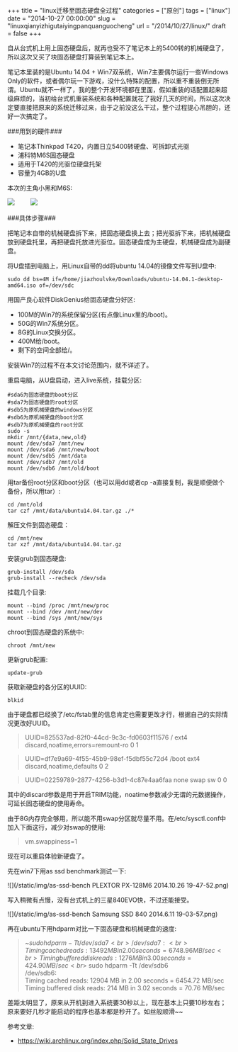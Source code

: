 +++
title = "linux迁移至固态硬盘全过程"
categories = ["原创"]
tags = ["linux"]
date = "2014-10-27 00:00:00"
slug = "linuxqianyizhigutaiyingpanquanguocheng"
url = "/2014/10/27/linux/"
draft = false
+++

自从台式机上用上固态硬盘后，就再也受不了笔记本上的5400转的机械硬盘了，所以这次又买了块固态硬盘打算装到笔记本上。

笔记本里装的是Ubuntu 14.04 + Win7双系统，Win7主要偶尔运行一些Windows Only的软件，或者偶尔玩一下游戏，没什么特殊的配置，所以重不重装倒无所谓。Ubuntu就不一样了，我的整个开发环境都在里面，假如重装的话配置起来超级麻烦的，当初给台式机重装系统和各种配置就花了我好几天的时间，所以这次决定要直接把原来的系统迁移过来，由于之前没这么干过，整个过程提心吊胆的，还好一次搞定了。

###用到的硬件###

* 笔记本Thinkpad T420，内置日立5400转硬盘、可拆卸式光驱
* 浦科特M6S固态硬盘
* 适用于T420的光驱位硬盘托架
* 容量为4GB的U盘

本次的主角小黑和M6S:

![](/static/img/IMG_20140921_095854.jpg)
　　
![](/static/img/IMG_20141026_160058.jpg)

###具体步骤###

把笔记本自带的机械硬盘拆下来，把固态硬盘换上去；把光驱拆下来，把机械硬盘放到硬盘托里，再把硬盘托放进光驱位。固态硬盘成为主硬盘，机械硬盘成为副硬盘。

将U盘插到电脑上，用Linux自带的dd将ubuntu 14.04的镜像文件写到U盘中:

    sudo dd bs=4M if=/home/jiazhoulvke/Downloads/ubuntu-14.04.1-desktop-amd64.iso of=/dev/sdc

用国产良心软件DiskGenius给固态硬盘分好区:

* 100M的Win7的系统保留分区(有点像Linux里的/boot)。
* 50G的Win7系统分区。
* 8G的Linux交换分区。
* 400M给/boot。
* 剩下的空间全部给/。

安装Win7的过程不在本文讨论范围内，就不详述了。

重启电脑，从U盘启动，进入live系统，挂载分区:

    #sda6为固态硬盘的boot分区
    #sda7为固态硬盘的root分区
    #sdb5为原机械硬盘的windows分区
    #sdb6为原机械硬盘的boot分区
    #sdb7为原机械硬盘的root分区
    sudo -s
    mkdir /mnt/{data,new,old}
    mount /dev/sda7 /mnt/new
    mount /dev/sda6 /mnt/new/boot
    mount /dev/sdb5 /mnt/data
    mount /dev/sdb7 /mnt/old
    mount /dev/sdb6 /mnt/old/boot

用tar备份root分区和boot分区（也可以用dd或者cp -a直接复制，我是顺便做个备份，所以用tar）:

    cd /mnt/old
    tar czf /mnt/data/ubuntu14.04.tar.gz ./*

解压文件到固态硬盘：
    
    cd /mnt/new
    tar xzf /mnt/data/ubuntu14.04.tar.gz

安装grub到固态硬盘:
    
    grub-install /dev/sda
    grub-install --recheck /dev/sda

挂载几个目录:

    mount --bind /proc /mnt/new/proc
    mount --bind /dev /mnt/new/dev
    mount --bind /sys /mnt/new/sys

chroot到固态硬盘的系统中:

    chroot /mnt/new

更新grub配置:

    update-grub

获取新硬盘的各分区的UUID:

    blkid

由于硬盘都已经换了/etc/fstab里的信息肯定也需要更改才行，根据自己的实际情况更改好UUID。

> UUID=825537ad-82f0-44cd-9c3c-fd0603f11576 /               ext4    discard,noatime,errors=remount-ro 0       1 

> UUID=df7e9a69-4f55-45b9-98ef-f5dbf55c72d4 /boot           ext4    discard,noatime,defaults        0       2 

> UUID=02259789-2877-4256-b3d1-4c87e4aa6faa none            swap    sw              0       0 

其中的discard参数是用于开启TRIM功能，noatime参数减少无谓的元数据操作，可延长固态硬盘的使用寿命。

由于8G内存完全够用，所以能不用swap分区就尽量不用。在/etc/sysctl.conf中加入下面这行，减少对swap的使用:

> vm.swappiness=1

现在可以重启体验新硬盘了。

先在win7下用as ssd benchmark测试一下:

![](/static/img/as-ssd-bench PLEXTOR PX-128M6 2014.10.26 19-47-52.png)

写入稍微有点慢，没有台式机上的三星840EVO快，不过还能接受。

![](/static/img/as-ssd-bench Samsung SSD 840  2014.6.11 19-03-57.png)

再在ubuntu下用hdparm对比一下固态硬盘和机械硬盘的速度:

> ~$sudo hdparm -Tt /dev/sda7<br>
> /dev/sda7:<br>
>  Timing cached reads:   13492 MB in  2.00 seconds = 6748.96 MB/sec<br>
>  Timing buffered disk reads: 1276 MB in  3.00 seconds = 424.90 MB/sec<br>
> ~$sudo hdparm -Tt /dev/sdb6<br>
> /dev/sdb6:<br>
>  Timing cached reads:   12904 MB in  2.00 seconds = 6454.72 MB/sec<br>
>  Timing buffered disk reads: 214 MB in  3.02 seconds =  70.76 MB/sec<br>

差距太明显了，原来从开机到进入系统要30秒以上，现在基本上只要10秒左右；原来要好几秒才能启动的程序也基本都是秒开了。如丝般顺滑~~

参考文章:

* https://wiki.archlinux.org/index.php/Solid_State_Drives
